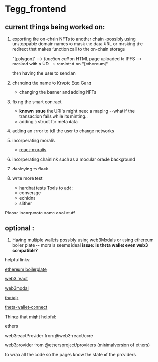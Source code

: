 # Tegg_frontend

## current things being worked on:

1. exporting the on-chain NFTs to another chain
    -possibly using unstoppable domain names to mask the data URL or masking the redirect that makes function call to the on-chain storage

    "[polygon]" --> _function call_ on HTML page uploaded to IPFS --> masked with a UD --> reminted on "[ethereum]"

    then having the user to send an

2. changing the name to Krypto Egg Gang
    - changing the banner and adding NFTs


3. fixing the smart contract
    - **known issue** the URI's might need a maping
        --what if the transaction fails while its minting...
    - adding a struct for meta data 

4. adding an error to tell the user to change networks

5. incorperating moralis
    - [react-moralis](https://github.com/MoralisWeb3/react-moralis)

6. incorperating chainlink such as a modular oracle background

7. deploying to fleek

8. write more test
    - hardhat tests
    Tools to add:
    - converage
    - echidna
    - slither


Please incorperate some cool stuff

## optional :

1. Having multiple wallets possibly using web3Modals or using ethereum boiler plate -- moralis seems ideal
    **issue: is theta wallet even web3 compatible?**

helpful links:

[ethereum boilerplate](https://github.com/mattjaf/ethereum-boilerplate)

[web3 react](https://github.com/mattjaf/web3-react)

[web3modal](https://github.com/mattjaf/web3modal)

[thetajs](https://docs.thetatoken.org/docs/theta-js-sdk-getting-started)

[theta-wallet-connect](https://docs.thetatoken.org/docs/browser-extension-wallet-developer-guide)

Things that might helpful:

ethers

web3reactProvider from @web3-react/core

web3provider from @ethersproject/providers (minimalversion of ethers)

to wrap all the code so the pages know the state of the providers





